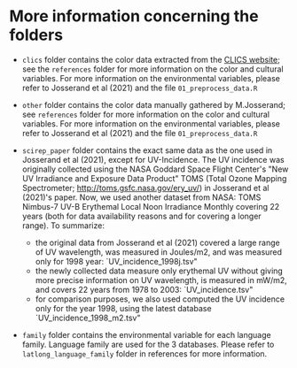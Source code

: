 # More information concerning the folders

- `clics` folder contains the color data extracted from the [CLICS website](https://clics.clld.org/parameters/837#1/21/1); see the `references` folder for more information on the color and cultural variables. For more information on the environmental variables, please refer to Josserand et al (2021) and the file `01_preprocess_data.R`

- `other` folder contains the color data manually gathered by M.Josserand; see `references` folder for more information on the color and cultural variables. For more information on the environmental variables, please refer to Josserand et al (2021) and the file `01_preprocess_data.R`

- `scirep_paper` folder contains the exact same data as the one used in Josserand et al (2021), except for UV-Incidence. The UV incidence was originally collected using the NASA Goddard Space Flight Center's "New UV Irradiance and Exposure Data Product" TOMS (Total Ozone Mapping Spectrometer; http://toms.gsfc.nasa.gov/ery_uv/) in Josserand et al (2021)'s paper. Now, we used another dataset from NASA: TOMS Nimbus-7 UV-B Erythemal Local Noon Irradiance Monthly covering 22 years (both for data availability reasons and for covering a longer range). To summarize:

   - the original data from Josserand et al (2021) covered a large range of UV wavelength, was measured in Joules/m2, and was measured only for 1998 year: `UV_incidence_1998j.tsv"
   - the newly collected data measure only erythemal UV without giving more precise information on UV wavelength, is measured in mW/m2, and covers 22 years from 1978 to 2003: `UV_incidence.tsv"
   - for comparison purposes, we also used computed the UV incidence only for the year 1998, using the latest database `UV_incidence_1998_m2.tsv"
   
- `family` folder contains the environmental variable for each language family. Language family are used for the 3 databases. Please refer to `latlong_language_family` folder in references for more information.

